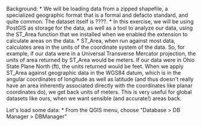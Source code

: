 Background:
	* We will be loading data from a zipped shapefile, a specialized geographic format that is a formal and defacto standard, and quite common. The dataset itself is ????.
	* In this exercise, we will be using PostGIS as storage for the data, as well as a tool to analyze our data, using the ST_Area function that we installed when we enabled the extension to calculate areas on the data.
	* ST_Area, when run against most data, calculates area in the units of the coordinate system of the data. So, for example, if our data were in a Universal Transverse Mercator projection, the units of area returned by ST_Area would be meters. If our data were in Ohio State Plane North (ft), the units returned would be feet. When we apply ST_Area against geographic data in the WGS84 datum, which is in the angular coordinates of longitude as well as latitude (and thus doesn't really have an area inherently associated directly with the coordinates like planar coordinates do), we get back units of meters. This is very useful for global datasets like ours, when we want sensible (and accurate!) areas back.

Let's load some data:
	* From the QGIS menu, choose "Database > DB Manager > DBManager"